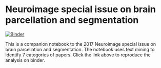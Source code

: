# Neuroimage special issue on brain parcellation and segmentation
[![Binder](https://beta.mybinder.org/badge.svg)](https://beta.mybinder.org/v2/gh/SIMEXP/si_parcellation_segmentation/master?filepath=si_parcellation_segmentation-0.1%2Feditorial_NIMG_brain_segmentation_parcellation.ipynb)

This is a companion notebook to the 2017 Neuroimage special issue on brain parcellation and segmentation. The notebook uses text mining to identify 7 categories of papers. Click the link above to reproduce the analysis on binder.
